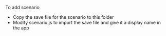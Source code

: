 To add scenario
- Copy the save file for the scenario to this folder
- Modify scenario.js to import the save file and give it a display name in the app